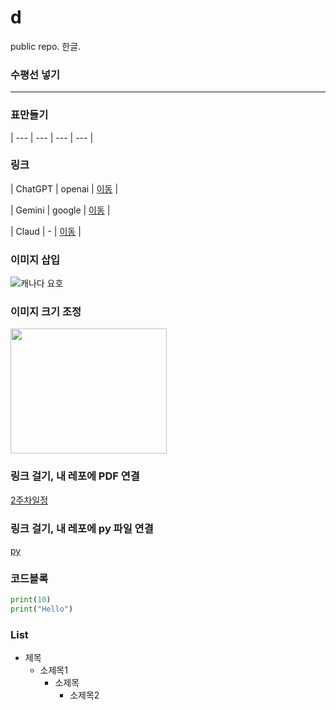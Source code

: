 # d
public repo. 한글.

### 수평선 넣기

-----------------------------------------------------------------------

### 표만들기
| --- | --- | --- | --- |

### 링크
| ChatGPT | openai | [이동](https://chatgpt.com/) |

| Gemini | google | [이동](https://gemini.google.com/app) |

| Claud | - | [이동](https://claude.ai/chats) |

### 이미지 삽입

![캐나다 요호](https://ibb.co/DQVcgFs)

### 이미지 크기 조정

<img src = "(https://ibb.co/DQVcgFs)" width = "250" height = "200" >

### 링크 걸기, 내 레포에 PDF 연결

[2주차일정](./240610_240614_2주차.pdf)

### 링크 걸기, 내 레포에 py 파일 연결

[py](./test1.py)

### 코드블록

```python
print(10)
print("Hello")
```

### List

* 제목
  * 소제목1
    * 소제목
      * 소제목2



